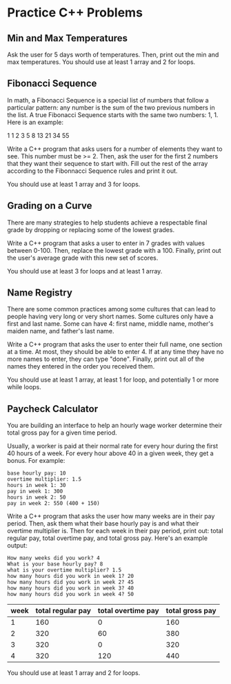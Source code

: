 # Practice C++ Problems

## Min and Max Temperatures

Ask the user for 5 days worth of temperatures. Then, print out the min and max temperatures. You should use at least 1 array and 2 for loops.

## Fibonacci Sequence

In math, a Fibonacci Sequence is a special list of numbers that follow a particular pattern: any number is the sum of the two previous numbers in the list. A true Fibonacci Sequence starts with the same two numbers: 1, 1. Here is an example:

1 1 2 3 5 8 13 21 34 55

Write a C++ program that asks users for a number of elements they want to see. This number must be >= 2. Then, ask the user for the first 2 numbers that they want their sequence to start with. Fill out the rest of the array according to the Fibonnacci Sequence rules and print it out.

You should use at least 1 array and 3 for loops.

## Grading on a Curve

There are many strategies to help students achieve a respectable final grade by dropping or replacing some of the lowest grades.

Write a C++ program that asks a user to enter in 7 grades with values between 0-100. Then, replace the lowest grade with a 100. Finally, print out the user's average grade with this new set of scores.

You should use at least 3 for loops and at least 1 array.

## Name Registry

There are some common practices among some cultures that can lead to people having very long or very short names. Some cultures only have a first and last name. Some can have 4: first name, middle name, mother's maiden name, and father's last name.

Write a C++ program that asks the user to enter their full name, one section at a time. At most, they should be able to enter 4. If at any time they have no more names to enter, they can type "done". Finally, print out all of the names they entered in the order you received them.

You should use at least 1 array, at least 1 for loop, and potentially 1 or more while loops.


## Paycheck Calculator

You are building an interface to help an hourly wage worker determine their total gross pay for a given time period.

Usually, a worker is paid at their normal rate for every hour during the first 40 hours of a week. For every hour above 40 in a given week, they get a bonus. For example:

```
base hourly pay: 10
overtime multiplier: 1.5
hours in week 1: 30
pay in week 1: 300
hours in week 2: 50
pay in week 2: 550 (400 + 150)
```

Write a C++ program that asks the user how many weeks are in their pay period. Then, ask them what their base hourly pay is and what their overtime multiplier is. Then for each week in their pay period, print out: total regular pay, total overtime pay, and total gross pay. Here's an example output:

```
How many weeks did you work? 4
What is your base hourly pay? 8
what is your overtime multiplier? 1.5
how many hours did you work in week 1? 20
how many hours did you work in week 2? 45
how many hours did you work in week 3? 40
how many hours did you work in week 4? 50
```

| week | total regular pay | total overtime pay | total gross pay |
|---|---|---|---|
|1 | 160 | 0 | 160|
|2 | 320 | 60 | 380|
|3 | 320 | 0 | 320|
|4 | 320 | 120 | 440|

You should use at least 1 array and 2 for loops.
